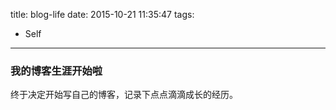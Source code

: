 title: blog-life
date: 2015-10-21 11:35:47
tags: 
 - Self
---
### 我的博客生涯开始啦

终于决定开始写自己的博客，记录下点点滴滴成长的经历。